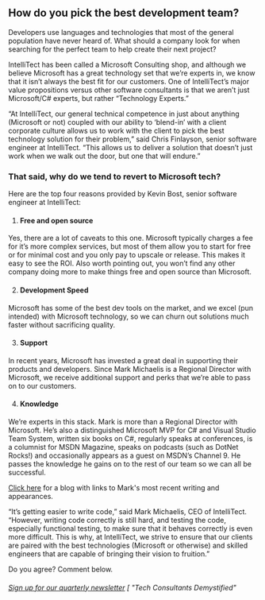 

## How do you pick the best development team?



Developers use languages and technologies that most of the general population have never heard of. What should a company look for when searching for the perfect team to help create their next project?

IntelliTect has been called a Microsoft Consulting shop, and although we believe Microsoft has a great technology set that we’re experts in, we know that it isn’t always the best fit for our customers. One of IntelliTect’s major value propositions versus other software consultants is that we aren’t just Microsoft/C# experts, but rather “Technology Experts.”

“At IntelliTect, our general technical competence in just about anything (Microsoft or not) coupled with our ability to ‘blend-in’ with a client corporate culture allows us to work with the client to pick the best technology solution for their problem,” said Chris Finlayson, senior software engineer at IntelliTect. “This allows us to deliver a solution that doesn’t just work when we walk out the door, but one that will endure.”

### That said, why do we tend to revert to Microsoft tech?

Here are the top four reasons provided by Kevin Bost, senior software engineer at IntelliTect:

1. #### **Free and open source**
    

Yes, there are a lot of caveats to this one. Microsoft typically charges a fee for it’s more complex services, but most of them allow you to start for free or for minimal cost and you only pay to upscale or release. This makes it easy to see the ROI. Also worth pointing out, you won’t find any other company doing more to make things free and open source than Microsoft.

2. #### **Development Speed**
    

Microsoft has some of the best dev tools on the market, and we excel (pun intended) with Microsoft technology, so we can churn out solutions much faster without sacrificing quality.

3. #### **Support**
    

In recent years, Microsoft has invested a great deal in supporting their products and developers. Since Mark Michaelis is a Regional Director with Microsoft, we receive additional support and perks that we’re able to pass on to our customers.

4. #### **Knowledge**
    

We’re experts in this stack. Mark is more than a Regional Director with Microsoft. He’s also a distinguished Microsoft MVP for C# and Visual Studio Team System, written six books on C#, regularly speaks at conferences, is a columnist for MSDN Magazine, speaks on podcasts (such as DotNet Rocks!) and occasionally appears as a guest on MSDN’s Channel 9. He passes the knowledge he gains on to the rest of our team so we can all be successful.

[Click here](/elegant-innovative-excellence-c-sharp/) for a blog with links to Mark's most recent writing and appearances.

“It’s getting easier to write code,” said Mark Michaelis, CEO of IntelliTect. “However, writing code correctly is still hard, and testing the code, especially functional testing, to make sure that it behaves correctly is even more difficult. This is why, at IntelliTect, we strive to ensure that our clients are paired with the best technologies (Microsoft or otherwise) and skilled engineers that are capable of bringing their vision to fruition.”

Do you agree? Comment below.

###### [Sign up for our quarterly newsletter](https://bit.ly/2Nhro9T) [ "Tech Consultants Demystified"
